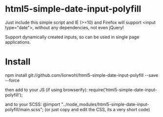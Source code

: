 # html5-simple-date-input-polyfill
Just include this simple script and IE (>=10) and Firefox will support &lt;input type="date">, without any dependencies, not even jQuery!

Support dynamically created inputs, so can be used in single page applications.

# Install
npm install git://github.com/liorwohl/html5-simple-date-input-polyfill --save --force

then add to your JS (if using browserify): require('html5-simple-date-input-polyfill'); 

and to your SCSS: @import "../node_modules/html5-simple-date-input-polyfill/main.scss";
(or just copy and edit the CSS, its a very short code)